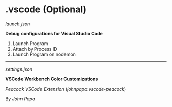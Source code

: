 # .vscode (Optional)

*launch.json*

**Debug configurations for Visual Studio Code**

1. Launch Program
2. Attach by Process ID
3. Launch Program on nodemon

---

*settings.json*

**VSCode Workbench Color Customizations**

*Peacock VSCode Extension* (*johnpapa.vscode-peacock*)

By *John Papa*